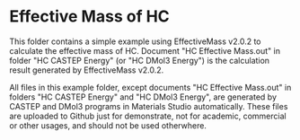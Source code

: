 # Effective Mass of HC
This folder contains a simple example using EffectiveMass v2.0.2 to calculate the effective mass of HC. Document "HC Effective Mass.out" in folder "HC CASTEP Energy" (or "HC DMol3 Energy") is the calculation result generated by EffectiveMass v2.0.2.

All files in this example folder, except documents "HC Effective Mass.out" in folders "HC CASTEP Energy" and "HC DMol3 Energy", are generated by CASTEP and DMol3 programs in Materials Studio automatically. These files are uploaded to Github just for demonstrate, not for academic, commercial or other usages, and should not be used otherwhere.
